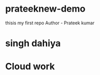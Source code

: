 # prateeknew-demo
thisis my first repo
Author - Prateek kumar <H1>singh dahiya</H1>
<H1>Cloud work</H1>
